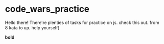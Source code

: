 # code_wars_practice
Hello there! There're plenties of tasks for practice on js. check this out. from 8 kata to up. help yourself)

**bold**

